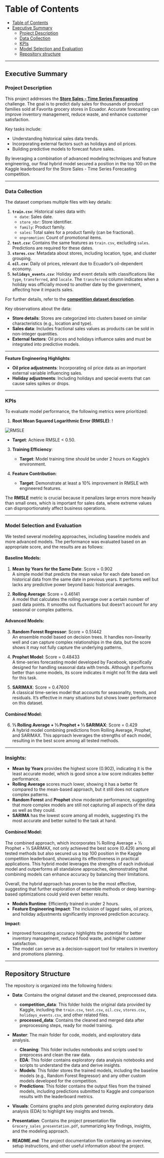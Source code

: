 # Table of Contents

- [Table of Contents](#table-of-contents)
- [Executive Summary](#executive-summary)
  - [Project Description](#project-description)
  - [Data Collection](#data-collection)
  - [KPIs](#kpis)
  - [Model Selection and Evaluation](#Model-Selection-and-Evaluation)
  - [Repository structure](#Repository-structure)

---

## Executive Summary

### Project Description
This project addresses the **[Store Sales - Time Series Forecasting](https://www.kaggle.com/competitions/store-sales-time-series-forecasting)** challenge. The goal is to predict daily sales for thousands of product families sold at Favorita grocery stores in Ecuador. Accurate forecasting can improve inventory management, reduce waste, and enhance customer satisfaction.

Key tasks include:
- Understanding historical sales data trends.
- Incorporating external factors such as holidays and oil prices.
- Building predictive models to forecast future sales.

By leveraging a combination of advanced modeling techniques and feature engineering, our final hybrid model secured a position in the top 100 on the Kaggle leaderboard for the Store Sales - Time Series Forecasting competition.

---

### Data Collection
The dataset comprises multiple files with key details:
1. **`train.csv`**: Historical sales data with:
   - `date`: Sales date.
   - `store_nbr`: Store identifier.
   - `family`: Product family.
   - `sales`: Total sales for a product family (can be fractional).
   - `onpromotion`: Count of promotional items.
2. **`test.csv`**: Contains the same features as `train.csv`, excluding `sales`. Predictions are required for these dates.
3. **`stores.csv`**: Metadata about stores, including location, type, and cluster grouping.
4. **`oil.csv`**: Daily oil prices, relevant due to Ecuador’s oil-dependent economy.
5. **`holidays_events.csv`**: Holiday and event details with classifications like `type`, `transferred`, and `locale`. The `transferred` column indicates when a holiday was officially moved to another date by the government, affecting how it impacts sales. 

For further details, refer to the **[competition dataset description](https://www.kaggle.com/competitions/store-sales-time-series-forecasting/data)**.


Key observations about the data:
- **Store details**: Stores are categorized into clusters based on similar characteristics (e.g., location and type). 
- **Sales data**: Includes fractional sales values as products can be sold in non-integer quantities.
- **External factors**: Oil prices and holidays influence sales and must be integrated into predictive models.



---


**Feature Engineering Highlights**:
- **Oil price adjustments**: Incorporating oil price data as an important external variable influencing sales.
- **Holiday adjustments**: Including holidays and special events that can cause sales spikes or drops.


---

### KPIs
To evaluate model performance, the following metrics were prioritized:

1. **Root Mean Squared Logarithmic Error (RMSLE)**:
  !<p align="left">
  <img src="Visuals/RMSLE.png" alt="RMSLE" title="RMSLE" style="max-width:75%;">
</p>
 
   - **Target**: Achieve RMSLE < 0.50.

3. **Training Efficiency**:  
   - **Target**: Model training time should be under 2 hours on Kaggle’s environment.

4. **Feature Contribution**:  
   - **Target**: Demonstrate at least a 10% improvement in RMSLE with engineered features.

The **RMSLE** metric is crucial because it penalizes large errors more heavily than small ones, which is important for sales data, where extreme values can disproportionately affect business operations.

---

### Model Selection and Evaluation

We tested several modeling approaches, including baseline models and more advanced models. The performance was evaluated based on an appropriate score, and the results are as follows:

#### **Baseline Models:**
1. **Mean by Years for the Same Date**: Score = 0.902  
   A simple model that predicts the mean value for each date based on historical data from the same date in previous years. It performs well but lacks any predictive power beyond basic historical averages.
  
2. **Rolling Average**: Score = 0.46141  
   A model that calculates the rolling average over a certain number of past data points. It smooths out fluctuations but doesn’t account for any seasonal or complex patterns.
  
#### **Advanced Models:**
3. **Random Forest Regressor**: Score = 0.51442  
   An ensemble model based on decision trees. It handles non-linearity well and can capture complex relationships in the data, but the score shows it may not fully capture the underlying patterns.
  
4. **Prophet Model**: Score = 0.48433  
   A time-series forecasting model developed by Facebook, specifically designed for handling seasonal data with trends. Although it performs better than some models, its score indicates it might not fit the data well for this task.
  
5. **SARIMAX**: Score = 0.47600  
   A classical time-series model that accounts for seasonality, trends, and residuals. It’s effective in many situations but shows lower performance on this dataset.

#### **Combined Model:**
6. **⅓ Rolling Average + ⅓ Prophet + ⅓ SARIMAX**: Score = 0.429  
   A hybrid model combining predictions from Rolling Average, Prophet, and SARIMAX. This approach leverages the strengths of each model, resulting in the best score among all tested methods.

---

### Insights:
- **Mean by Years** provides the highest score (0.902), indicating it is the least accurate model, which is good since a low score indicates better performance.
- **Rolling Average** scores much lower, showing it has a better fit compared to the mean-based approach, but it still does not capture complex patterns.
- **Random Forest** and **Prophet** show moderate performance, suggesting that more complex models are still not capturing all aspects of the data as well as they could.
- **SARIMA** has the lowest score among all models, suggesting it’s the most accurate and better suited to the task at hand.


#### **Combined Model:**
The combined approach, which incorporates ⅓ Rolling Average + ⅓ Prophet + ⅓ SARIMAX, not only achieved the best score (0.429) among all tested methods but also secured us a top 100 position in the Kaggle competition leaderboard, showcasing its effectiveness in practical applications. This hybrid model leverages the strengths of each individual model and outperforms all standalone approaches, demonstrating that combining models can enhance accuracy by balancing their limitations.

Overall, the hybrid approach has proven to be the most effective, suggesting that further exploration of ensemble methods or deep learning-based optimizations could yield even better results.
 

- **Models Runtime**: Efficiently trained in under 2  hours.
- **Feature Engineering Impact**: The inclusion of lagged sales, oil prices, and holiday adjustments significantly improved prediction accuracy.

**Impact**:
- Improved forecasting accuracy highlights the potential for better inventory management, reduced food waste, and higher customer satisfaction.
- The model can serve as a decision-support tool for retailers in inventory and promotions planning.

---


## Repository Structure

The repository is organized into the following folders:

- **Data**: Contains the original dataset and the cleaned, preprocessed data.
  - **competition_data**: This folder holds the original data provided by Kaggle, including the `train.csv`, `test.csv`, `oil.csv`, `stores.csv`, `holidays_events.csv`, and other related files.
  - **processed_data**: Contains the cleaned and merged data after preprocessing steps, ready for model training.

- **Master**: The main folder for code, models, and exploratory data analysis.
  - **Cleaning**: This folder includes notebooks and scripts used to preprocess and clean the raw data.
  - **EDA**: This folder contains exploratory data analysis notebooks and scripts to understand the data and derive insights.
  - **Models**: This folder stores the trained models, including the baseline models (e.g., Random Forest Regressor) and any other custom models developed for the competition.
  - **Predictions**: This folder contains the output files from the trained models, including predictions submitted to Kaggle and comparison results with the leaderboard metrics.  
- **Visuals**: Contains graphs and plots generated during exploratory data analysis (EDA) to highlight key insights and trends.
- **Presentation**: Contains the project presentation file `Grocery_sales_presentation.pdf`, summarizing key findings, insights, and the modeling approach.
- **README.md**: The project documentation file containing an overview, setup instructions, and other useful information about the project.

---




